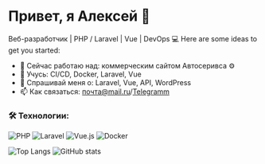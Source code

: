 # Привет, я Алексей 👋
Веб-разработчик | PHP / Laravel | Vue | DevOps 💻
Here are some ideas to get you started:

- 🔭 Сейчас работаю над: коммерческим сайтом Автосеривса ⚙️
- 🌱 Учусь: CI/CD, Docker, Laravel, Vue
- 💬 Спрашивай меня о: Laravel, Vue, API, WordPress
- 📫 Как связаться: [почта@mail.ru](mailto:oceanfluddy@gmail.com)/[Telegramm](https://t.me/psyhomod)

### 🛠 Технологии:
![PHP](https://img.shields.io/badge/-PHP-777?style=flat&logo=php)
![Laravel](https://img.shields.io/badge/-Laravel-red?style=flat&logo=laravel)
![Vue.js](https://img.shields.io/badge/-Vue.js-41B883?style=flat&logo=vue.js)
![Docker](https://img.shields.io/badge/-Docker-2496ED?style=flat&logo=docker)

![Top Langs](https://github-readme-stats.vercel.app/api/top-langs/?username=имя&layout=compact)
![GitHub stats](https://github-readme-stats.vercel.app/api?username=имя&show_icons=true&theme=default)
